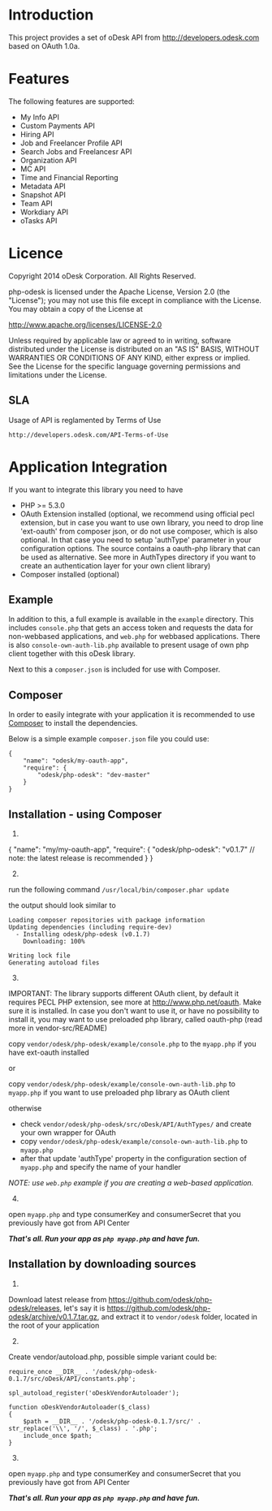 # Introduction
This project provides a set of oDesk API from http://developers.odesk.com
 based on OAuth 1.0a.

# Features
The following features are supported:

* My Info API
* Custom Payments API
* Hiring API
* Job and Freelancer Profile API
* Search Jobs and Freelancesr API
* Organization API
* MC API
* Time and Financial Reporting
* Metadata API
* Snapshot API
* Team API
* Workdiary API
* oTasks API

# Licence

Copyright 2014 oDesk Corporation. All Rights Reserved.

php-odesk is licensed under the Apache License, Version 2.0 (the "License");
you may not use this file except in compliance with the License.
You may obtain a copy of the License at

http://www.apache.org/licenses/LICENSE-2.0

Unless required by applicable law or agreed to in writing, software
distributed under the License is distributed on an "AS IS" BASIS,
WITHOUT WARRANTIES OR CONDITIONS OF ANY KIND, either express or implied.
See the License for the specific language governing permissions and
limitations under the License.

## SLA
Usage of API is reglamented by Terms of Use

    http://developers.odesk.com/API-Terms-of-Use

# Application Integration
If you want to integrate this library you need to have

* PHP >= 5.3.0
* OAuth Extension installed (optional, we recommend using official pecl
  extension, but in case you want to use own library, you need to drop
  line 'ext-oauth' from composer json, or do not use composer, which is
  also optional. In that case you need to setup 'authType' parameter
  in your configuration options. The source contains a oauth-php library
  that can be used as alternative. See more in AuthTypes directory if 
  you want to create an authentication layer for your own client library)
* Composer installed (optional)

## Example
In addition to this, a full example is available in the `example` directory. 
This includes `console.php` that gets an access token and requests the data
for non-webbased applications, and `web.php` for webbased applications.
There is also `console-own-auth-lib.php` available to present usage of
own php client together with this oDesk library.

Next to this a `composer.json` is included for use with Composer.

## Composer
In order to easily integrate with your application it is recommended to use
[Composer](https://getcomposer.org) to install the dependencies.

Below is a simple example `composer.json` file you could use:

    {
        "name": "odesk/my-oauth-app",
        "require": {
            "odesk/php-odesk": "dev-master"
        }
    }

## Installation - using Composer
1.
{
    "name": "my/my-oauth-app",
    "require": {
        "odesk/php-odesk": "v0.1.7" // note: the latest release is recommended
    }
}

2.
run the following command `/usr/local/bin/composer.phar update`

the output should look similar to
```
Loading composer repositories with package information
Updating dependencies (including require-dev)
  - Installing odesk/php-odesk (v0.1.7)
    Downloading: 100%         

Writing lock file
Generating autoload files
```

3.
IMPORTANT:
The library supports different OAuth client, by default it requires PECL PHP extension,
see more at http://www.php.net/oauth. Make sure it is installed. In case you don't
want to use it, or have no possibility to install it, you may want to use preloaded
php library, called oauth-php (read more in vendor-src/README)

copy `vendor/odesk/php-odesk/example/console.php` to the `myapp.php` if you have
ext-oauth installed

or

copy `vendor/odesk/php-odesk/example/console-own-auth-lib.php` to `myapp.php` if
you want to use preloaded php library as OAuth client

otherwise

 - check `vendor/odesk/php-odesk/src/oDesk/API/AuthTypes/` and create your own wrapper
for OAuth
 - copy `vendor/odesk/php-odesk/example/console-own-auth-lib.php` to `myapp.php`
 - after that update 'authType' property in the configuration section of
`myapp.php` and specify the name of your handler

*NOTE: use `web.php` example if you are creating a web-based application.*

4.
open `myapp.php` and type consumerKey and consumerSecret that you previously have 
got from API Center

***That's all. Run your app as `php myapp.php` and have fun.***

## Installation by downloading sources
1.
Download latest release from https://github.com/odesk/php-odesk/releases, 
let's say it is https://github.com/odesk/php-odesk/archive/v0.1.7.tar.gz, and
extract it to `vendor/odesk` folder, located in the root of your application

2.
Create vendor/autoload.php, possible simple variant could be:
```
require_once __DIR__ . '/odesk/php-odesk-0.1.7/src/oDesk/API/constants.php';

spl_autoload_register('oDeskVendorAutoloader');

function oDeskVendorAutoloader($_class)
{
    $path = __DIR__ . '/odesk/php-odesk-0.1.7/src/' . str_replace('\\', '/', $_class) . '.php';
    include_once $path;
}
```

3.
open `myapp.php` and type consumerKey and consumerSecret that you previously have 
got from API Center

***That's all. Run your app as `php myapp.php` and have fun.***
